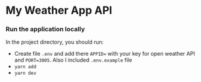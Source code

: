 # My Weather App API

### Run the application locally

In the project directory, you should run:

- Create file `.env` and add there `APPID=` with your key for open weather API and `PORT=3005`. Also I included `.env.example` file
- `yarn add`
- `yarn dev`
